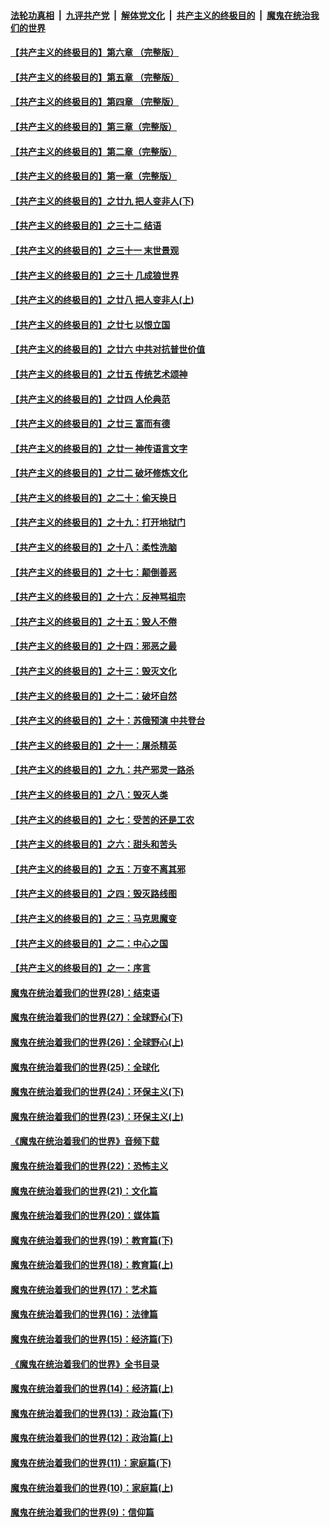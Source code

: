 ####  [法轮功真相](../../../../basic/blob/master/README.md?t=05051001) &nbsp;|&nbsp; [九评共产党](../../../../9ping.md/blob/master/README.md?t=05051001) &nbsp;|&nbsp; [解体党文化](../../../../jtdwh.md/blob/master/README.md?t=05051001)  &nbsp;|&nbsp; [共产主义的终极目的](../../../../gczydzjmd.md/blob/master/README.md?t=05051001) &nbsp;|&nbsp; [魔鬼在统治我们的世界](../../../../mgztzwmdsj.md/blob/master/README.md?t=05051001) 

#### [【共产主义的终极目的】第六章 （完整版）](../pages/nsc422/n11428913.md?t=05051001) 

#### [【共产主义的终极目的】第五章 （完整版）](../pages/nsc422/n11428912.md?t=05051001) 

#### [【共产主义的终极目的】第四章 （完整版）](../pages/nsc422/n11428907.md?t=05051001) 

#### [【共产主义的终极目的】第三章（完整版）](../pages/nsc422/n11428848.md?t=05051001) 

#### [【共产主义的终极目的】第二章（完整版）](../pages/nsc422/n11428831.md?t=05051001) 

#### [【共产主义的终极目的】第一章（完整版）](../pages/nsc422/n11417651.md?t=05051001) 

#### [【共产主义的终极目的】之廿九 把人变非人(下)](../pages/nsc422/n11344140.md?t=05051001) 

#### [【共产主义的终极目的】之三十二 结语](../pages/nsc422/n11360535.md?t=05051001) 

#### [【共产主义的终极目的】之三十一 末世景观](../pages/nsc422/n11351129.md?t=05051001) 

#### [【共产主义的终极目的】之三十 几成狼世界](../pages/nsc422/n11348280.md?t=05051001) 

#### [【共产主义的终极目的】之廿八 把人变非人(上)](../pages/nsc422/n11340492.md?t=05051001) 

#### [【共产主义的终极目的】之廿七 以恨立国](../pages/nsc422/n11336944.md?t=05051001) 

#### [【共产主义的终极目的】之廿六 中共对抗普世价值](../pages/nsc422/n11324785.md?t=05051001) 

#### [【共产主义的终极目的】之廿五 传统艺术颂神](../pages/nsc422/n11296396.md?t=05051001) 

#### [【共产主义的终极目的】之廿四 人伦典范](../pages/nsc422/n11296397.md?t=05051001) 

#### [【共产主义的终极目的】之廿三 富而有德](../pages/nsc422/n11283598.md?t=05051001) 

#### [【共产主义的终极目的】之廿一 神传语言文字](../pages/nsc422/n11263265.md?t=05051001) 

#### [【共产主义的终极目的】之廿二 破坏修炼文化](../pages/nsc422/n11245728.md?t=05051001) 

#### [【共产主义的终极目的】之二十：偷天换日](../pages/nsc422/n11238846.md?t=05051001) 

#### [【共产主义的终极目的】之十九：打开地狱门](../pages/nsc422/n11206376.md?t=05051001) 

#### [【共产主义的终极目的】之十八：柔性洗脑](../pages/nsc422/n11199994.md?t=05051001) 

#### [【共产主义的终极目的】之十七：颠倒善恶](../pages/nsc422/n11179782.md?t=05051001) 

#### [【共产主义的终极目的】之十六：反神骂祖宗](../pages/nsc422/n11166798.md?t=05051001) 

#### [【共产主义的终极目的】之十五：毁人不倦](../pages/nsc422/n11166792.md?t=05051001) 

#### [【共产主义的终极目的】之十四：邪恶之最](../pages/nsc422/n11150249.md?t=05051001) 

#### [【共产主义的终极目的】之十三：毁灭文化](../pages/nsc422/n11135227.md?t=05051001) 

#### [【共产主义的终极目的】之十二：破坏自然](../pages/nsc422/n11135214.md?t=05051001) 

#### [【共产主义的终极目的】之十：苏俄预演 中共登台](../pages/nsc422/n11118424.md?t=05051001) 

#### [【共产主义的终极目的】之十一：屠杀精英](../pages/nsc422/n11118442.md?t=05051001) 

#### [【共产主义的终极目的】之九：共产邪灵一路杀](../pages/nsc422/n11114139.md?t=05051001) 

#### [【共产主义的终极目的】之八：毁灭人类](../pages/nsc422/n11108503.md?t=05051001) 

#### [【共产主义的终极目的】之七：受苦的还是工农](../pages/nsc422/n11101809.md?t=05051001) 

#### [【共产主义的终极目的】之六：甜头和苦头](../pages/nsc422/n11096971.md?t=05051001) 

#### [【共产主义的终极目的】之五：万变不离其邪](../pages/nsc422/n11091285.md?t=05051001) 

#### [【共产主义的终极目的】之四：毁灭路线图](../pages/nsc422/n11086284.md?t=05051001) 

#### [【共产主义的终极目的】之三：马克思魔变](../pages/nsc422/n11061941.md?t=05051001) 

#### [【共产主义的终极目的】之二：中心之国](../pages/nsc422/n11047728.md?t=05051001) 

#### [【共产主义的终极目的】之一：序言](../pages/nsc422/n11086077.md?t=05051001) 

#### [魔鬼在统治着我们的世界(28)：结束语](../pages/nsc422/n10936246.md?t=05051001) 

#### [魔鬼在统治着我们的世界(27)：全球野心(下)](../pages/nsc422/n10928319.md?t=05051001) 

#### [魔鬼在统治着我们的世界(26)：全球野心(上)](../pages/nsc422/n10900318.md?t=05051001) 

#### [魔鬼在统治着我们的世界(25)：全球化](../pages/nsc422/n10788205.md?t=05051001) 

#### [魔鬼在统治着我们的世界(24)：环保主义(下)](../pages/nsc422/n10695307.md?t=05051001) 

#### [魔鬼在统治着我们的世界(23)：环保主义(上)](../pages/nsc422/n10688613.md?t=05051001) 

#### [《魔鬼在统治着我们的世界》音频下载](../pages/nsc422/n10635553.md?t=05051001) 

#### [魔鬼在统治着我们的世界(22)：恐怖主义](../pages/nsc422/n10614727.md?t=05051001) 

#### [魔鬼在统治着我们的世界(21)：文化篇](../pages/nsc422/n10597706.md?t=05051001) 

#### [魔鬼在统治着我们的世界(20)：媒体篇](../pages/nsc422/n10586579.md?t=05051001) 

#### [魔鬼在统治着我们的世界(19)：教育篇(下)](../pages/nsc422/n10564808.md?t=05051001) 

#### [魔鬼在统治着我们的世界(18)：教育篇(上)](../pages/nsc422/n10526970.md?t=05051001) 

#### [魔鬼在统治着我们的世界(17)：艺术篇](../pages/nsc422/n10499093.md?t=05051001) 

#### [魔鬼在统治着我们的世界(16)：法律篇](../pages/nsc422/n10485969.md?t=05051001) 

#### [魔鬼在统治着我们的世界(15)：经济篇(下)](../pages/nsc422/n10469975.md?t=05051001) 

#### [《魔鬼在统治着我们的世界》全书目录](../pages/nsc422/n10464261.md?t=05051001) 

#### [魔鬼在统治着我们的世界(14)：经济篇(上)](../pages/nsc422/n10457370.md?t=05051001) 

#### [魔鬼在统治着我们的世界(13)：政治篇(下)](../pages/nsc422/n10448270.md?t=05051001) 

#### [魔鬼在统治着我们的世界(12)：政治篇(上)](../pages/nsc422/n10444576.md?t=05051001) 

#### [魔鬼在统治着我们的世界(11)：家庭篇(下)](../pages/nsc422/n10440961.md?t=05051001) 

#### [魔鬼在统治着我们的世界(10)：家庭篇(上)](../pages/nsc422/n10435448.md?t=05051001) 

#### [魔鬼在统治着我们的世界(9)：信仰篇](../pages/nsc422/n10432159.md?t=05051001) 

